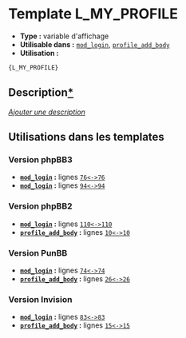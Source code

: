 # Template L_MY_PROFILE
* __Type :__ variable d'affichage
* __Utilisable dans :__ [`mod_login`](../tpl/mod_login.md#readme), [`profile_add_body`](../tpl/profile_add_body.md#readme)
* __Utilisation :__

```html
{L_MY_PROFILE}
```

## Description[*](https://fa-tvars.appspot.com/var/L_MY_PROFILE)
[*Ajouter une description*](https://fa-tvars.appspot.com/var/L_MY_PROFILE)

## Utilisations dans les templates

### Version phpBB3
* __[`mod_login`](../tpl/mod_login.md#readme) :__ lignes [`76`](../src/prosilver/mod_login.tpl#L76)[`<->`](../src/prosilver/mod_login.tpl#L76-L76)[`76`](../src/prosilver/mod_login.tpl#L76)
* __[`mod_login`](../tpl/mod_login.md#readme) :__ lignes [`94`](../src/prosilver/mod_login.tpl#L94)[`<->`](../src/prosilver/mod_login.tpl#L94-L94)[`94`](../src/prosilver/mod_login.tpl#L94)

### Version phpBB2
* __[`mod_login`](../tpl/mod_login.md#readme) :__ lignes [`110`](../src/subsilver/mod_login.tpl#L110)[`<->`](../src/subsilver/mod_login.tpl#L110-L110)[`110`](../src/subsilver/mod_login.tpl#L110)
* __[`profile_add_body`](../tpl/profile_add_body.md#readme) :__ lignes [`10`](../src/subsilver/profile_add_body.tpl#L10)[`<->`](../src/subsilver/profile_add_body.tpl#L10-L10)[`10`](../src/subsilver/profile_add_body.tpl#L10)

### Version PunBB
* __[`mod_login`](../tpl/mod_login.md#readme) :__ lignes [`74`](../src/punbb/mod_login.tpl#L74)[`<->`](../src/punbb/mod_login.tpl#L74-L74)[`74`](../src/punbb/mod_login.tpl#L74)
* __[`profile_add_body`](../tpl/profile_add_body.md#readme) :__ lignes [`26`](../src/punbb/profile_add_body.tpl#L26)[`<->`](../src/punbb/profile_add_body.tpl#L26-L26)[`26`](../src/punbb/profile_add_body.tpl#L26)

### Version Invision
* __[`mod_login`](../tpl/mod_login.md#readme) :__ lignes [`83`](../src/invision/mod_login.tpl#L83)[`<->`](../src/invision/mod_login.tpl#L83-L83)[`83`](../src/invision/mod_login.tpl#L83)
* __[`profile_add_body`](../tpl/profile_add_body.md#readme) :__ lignes [`15`](../src/invision/profile_add_body.tpl#L15)[`<->`](../src/invision/profile_add_body.tpl#L15-L15)[`15`](../src/invision/profile_add_body.tpl#L15)

